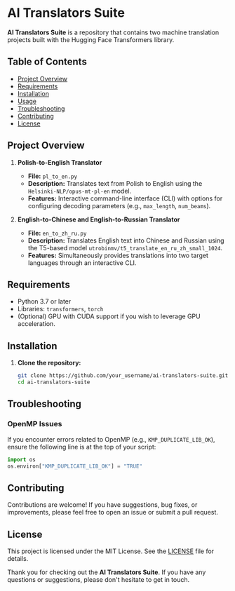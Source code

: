 # AI Translators Suite

**AI Translators Suite** is a repository that contains two machine translation projects built with the Hugging Face Transformers library.

## Table of Contents

- [Project Overview](#project-overview)
- [Requirements](#requirements)
- [Installation](#installation)
- [Usage](#usage)
- [Troubleshooting](#troubleshooting)
- [Contributing](#contributing)
- [License](#license)

## Project Overview

1. **Polish-to-English Translator**
   - **File:** `pl_to_en.py`
   - **Description:** Translates text from Polish to English using the `Helsinki-NLP/opus-mt-pl-en` model.
   - **Features:** Interactive command-line interface (CLI) with options for configuring decoding parameters (e.g., `max_length`, `num_beams`).

2. **English-to-Chinese and English-to-Russian Translator**
   - **File:** `en_to_zh_ru.py`
   - **Description:** Translates English text into Chinese and Russian using the T5-based model `utrobinmv/t5_translate_en_ru_zh_small_1024`.
   - **Features:** Simultaneously provides translations into two target languages through an interactive CLI.

## Requirements

- Python 3.7 or later
- Libraries: `transformers`, `torch`
- (Optional) GPU with CUDA support if you wish to leverage GPU acceleration.

## Installation

1. **Clone the repository:**

   ```bash
   git clone https://github.com/your_username/ai-translators-suite.git
   cd ai-translators-suite
   ```
## Troubleshooting

### OpenMP Issues
If you encounter errors related to OpenMP (e.g., `KMP_DUPLICATE_LIB_OK`), ensure the following line is at the top of your script:

```python
import os
os.environ["KMP_DUPLICATE_LIB_OK"] = "TRUE"
```
## Contributing

Contributions are welcome! If you have suggestions, bug fixes, or improvements, please feel free to open an issue or submit a pull request.

## License

This project is licensed under the MIT License. See the [LICENSE](LICENSE) file for details.

Thank you for checking out the **AI Translators Suite**. If you have any questions or suggestions, please don't hesitate to get in touch.

